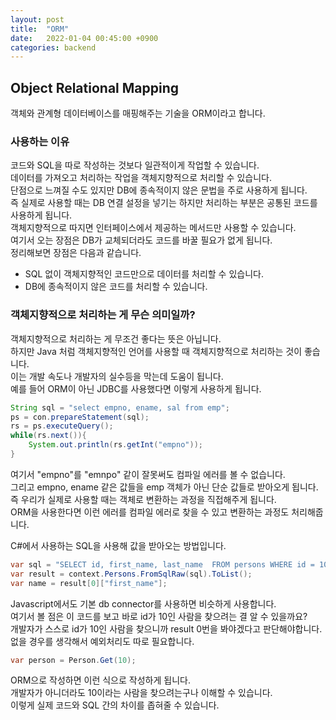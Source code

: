 ```yaml
---
layout: post
title:  "ORM"
date:   2022-01-04 00:45:00 +0900
categories: backend
---
```


## Object Relational Mapping
객체와 관계형 데이터베이스를 매핑해주는 기술을 ORM이라고 합니다.  

### 사용하는 이유
코드와 SQL을 따로 작성하는 것보다 일관적이게 작업할 수 있습니다.  
데이터를 가져오고 처리하는 작업을 객체지향적으로 처리할 수 있습니다.  
단점으로 느껴질 수도 있지만 DB에 종속적이지 않은 문법을 주로 사용하게 됩니다.  
즉 실제로 사용할 때는 DB 연결 설정을 넣기는 하지만 처리하는 부분은 공통된 코드를 사용하게 됩니다.  
객체지향적으로 따지면 인터페이스에서 제공하는 메서드만 사용할 수 있습니다.  
여기서 오는 장점은 DB가 교체되더라도 코드를 바꿀 필요가 없게 됩니다.  
정리해보면 장점은 다음과 같습니다.

- SQL 없이 객체지향적인 코드만으로 데이터를 처리할 수 있습니다.
- DB에 종속적이지 않은 코드를 처리할 수 있습니다.

### 객체지향적으로 처리하는 게 무슨 의미일까?
객체지향적으로 처리하는 게 무조건 좋다는 뜻은 아닙니다.  
하지만 Java 처럼 객체지향적인 언어를 사용할 때 객체지향적으로 처리하는 것이 좋습니다.  
이는 개발 속도나 개발자의 실수등을 막는데 도움이 됩니다.  
예를 들어 ORM이 아닌 JDBC를 사용했다면 이렇게 사용하게 됩니다. 
```java
String sql = "select empno, ename, sal from emp";
ps = con.prepareStatement(sql);
rs = ps.executeQuery();
while(rs.next()){
    System.out.println(rs.getInt("empno"));
}
```
여기서 "empno"를 "emnpo" 같이 잘못써도 컴파일 에러를 볼 수 없습니다.  
그리고 empno, ename 같은 값들을 emp 객체가 아닌 단순 값들로 받아오게 됩니다.  
즉 우리가 실제로 사용할 때는 객체로 변환하는 과정을 직접해주게 됩니다.  
ORM을 사용한다면 이런 에러를 컴파일 에러로 찾을 수 있고 변환하는 과정도 처리해줍니다.  

C#에서 사용하는 SQL을 사용해 값을 받아오는 방법입니다.  
```cs
var sql = "SELECT id, first_name, last_name  FROM persons WHERE id = 10";
var result = context.Persons.FromSqlRaw(sql).ToList();
var name = result[0]["first_name"];
```
Javascript에서도 기본 db connector를 사용하면 비슷하게 사용합니다.  
여기서 볼 점은 이 코드를 보고 바로 id가 10인 사람을 찾으려는 결 알 수 있을까요?  
개발자가 스스로 id가 10인 사람을 찾으니까 result 0번을 봐야겠다고 판단해야합니다.  
없을 경우를 생각해서 예외처리도 따로 필요합니다.

```cs
var person = Person.Get(10);
```
ORM으로 작성하면 이런 식으로 작성하게 됩니다.  
개발자가 아니더라도 10이라는 사람을 찾으려는구나 이해할 수 있습니다.  
이렇게 실제 코드와 SQL 간의 차이를 좁혀줄 수 있습니다.  
